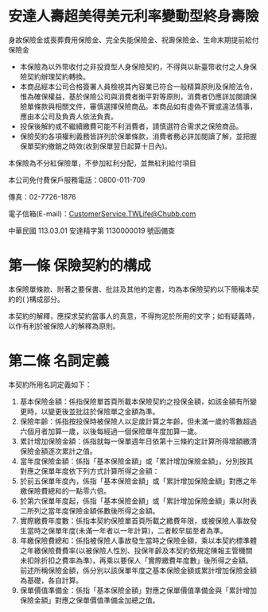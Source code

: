 # 安達人壽超美得美元利率變動型終身壽險

身故保險金或喪葬費用保險金、完全失能保險金、祝壽保險金、生命末期提前給付保險金

- 本保險為以外幣收付之非投資型人身保險契約，不得與以新臺幣收付之人身保險契約辦理契約轉換。
- 本商品經本公司合格簽署人員檢視其內容業已符合一般精算原則及保險法令，惟為確保權益，基於保險公司與消費者衡平對等原則，消費者仍應詳加閱讀保險單條款與相關文件，審慎選擇保險商品。本商品如有虛偽不實或違法情事，應由本公司及負責人依法負責。
- 投保後解約或不繼續繳費可能不利消費者，請慎選符合需求之保險商品。
- 保險契約各項權利義務皆詳列於保單條款，消費者務必詳加閱讀了解，並把握保單契約撤銷之時效(收到保單翌日起算十日內)。

本保險為不分紅保險單，不參加紅利分配，並無紅利給付項目

本公司免付費保戶服務電話：0800-011-709

傳真：02-7726-1876

電子信箱(E-mail)：CustomerService.TWLife@Chubb.com

中華民國 113.03.01 安達精字第 1130000019 號函備查

# 第一條 保險契約的構成

本保險單條款、附著之要保書、批註及其他約定書，均為本保險契約以下簡稱本契約的(                )構成部分。

本契約的解釋，應探求契約當事人的真意，不得拘泥於所用的文字；如有疑義時，以作有利於被保險人的解釋為原則。

# 第二條 名詞定義

本契約所用名詞定義如下：

1. 基本保險金額：係指保險單首頁所載本保險契約之投保金額，如該金額有所變更時，以變更後並批註於保險單之金額為準。
2. 保險年齡：係指按投保時被保險人以足歲計算之年齡，但未滿一歲的零數超過六個月者加算一歲，以後每經過一個保險單年度加算一歲。
3. 累計增加保險金額：係指就每一保單週年日依第十三條約定計算所得增額繳清保險金額逐次累計之值。
4. 當年度保險金額：係指「基本保險金額」或「累計增加保險金額」，分別按其對應之保單年度依下列方式計算所得之金額：
1. 於前五保單年度內，係指「基本保險金額」或「累計增加保險金額」對應之年繳保險費總和的一點零六倍。
2. 於第六保單年度起，係指「基本保險金額」或「累計增加保險金額」乘以附表二所列之當年度保險金額係數後所得之金額。
5. 實際繳費年度數：係指本契約保險單首頁所載之繳費年限，或被保險人事故發生當時之保單年度(未滿一年者以一年計算)，二者較早屆至者為準。
6. 年繳保險費總和：係指被保險人事故發生當時之保險金額，乘以本契約標準體之年繳保險費費率(以被保險人性別、投保年齡及本契約依規定陳報主管機關未扣除折扣之費率為準)，再乘以要保人「實際繳費年度數」後所得之金額。前述所稱保險金額，係分別以該保單年度之基本保險金額或累計增加保險金額為基礎，各自計算。
7. 保單價值準備金：係指「基本保險金額」對應之保單價值準備金與「累計增加保險金額」對應之保單價值準備金加總之值。
